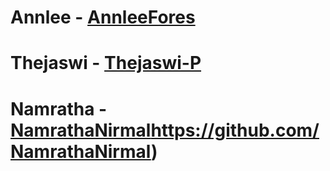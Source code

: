 # Annlee - [AnnleeFores](https://github.com/AnnleeFores)
# Thejaswi - [Thejaswi-P](https://github.com/Thejaswi-P)
# Namratha - [NamrathaNirmal]()https://github.com/NamrathaNirmal)
